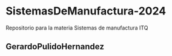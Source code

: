 # SistemasDeManufactura-2024
Repositorio para la materia Sistemas de manufactura ITQ
## GerardoPulidoHernandez
